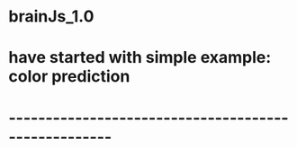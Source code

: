 # brainJs_1.0
# have started with simple example: color prediction
# ----------------------------------------------------
